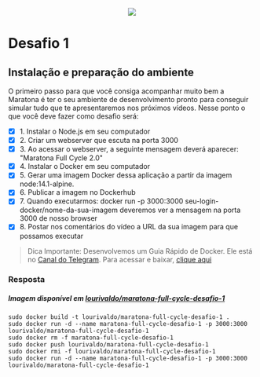 <p align="center">
  <a href="http://nestjs.com/" target="blank"><img src="http://maratona.fullcycle.com.br/public/img/logo-maratona.png"/></a>
</p>

# Desafio 1

## Instalação e preparação do ambiente

O primeiro passo para que você consiga acompanhar muito bem a Maratona é ter o seu ambiente de desenvolvimento pronto para conseguir simular tudo que te apresentaremos nos próximos vídeos. Nesse ponto o que você deve fazer como desafio será:

-[x] 1\. Instalar o Node.js em seu computador
-[x] 2\. Criar um webserver que escuta na porta 3000
-[x] 3\. Ao acessar o webserver, a seguinte mensagem deverá aparecer: "Maratona Full Cycle 2.0"
-[x] 4\. Instalar o Docker em seu computador
-[x] 5\. Gerar uma imagem Docker dessa aplicação a partir da imagem node:14.1-alpine.
-[x] 6\. Publicar a imagem no Dockerhub
-[x] 7\. Quando executarmos: docker run -p 3000:3000 seu-login-docker/nome-da-sua-imagem deveremos ver a mensagem na porta 3000 de nosso browser
-[x] 8\. Postar nos comentários do vídeo a URL da sua imagem para que possamos executar

> Dica Importante: Desenvolvemos um Guia Rápido de Docker. Ele está no [Canal do Telegram](https://t.me/devfullcycle). Para acessar e baixar, [clique aqui](https://t.me/devfullcycle)

### Resposta

##### Imagem disponível em [lourivaldo/maratona-full-cycle-desafio-1](https://hub.docker.com/r/lourivaldo/maratona-full-cycle-desafio-1)

```
sudo docker build -t lourivaldo/maratona-full-cycle-desafio-1 .
sudo docker run -d --name maratona-full-cycle-desafio-1 -p 3000:3000 lourivaldo/maratona-full-cycle-desafio-1
sudo docker rm -f maratona-full-cycle-desafio-1
sudo docker push lourivaldo/maratona-full-cycle-desafio-1
sudo docker rmi -f lourivaldo/maratona-full-cycle-desafio-1 
sudo docker run -d --name maratona-full-cycle-desafio-1 -p 3000:3000 lourivaldo/maratona-full-cycle-desafio-1
```
